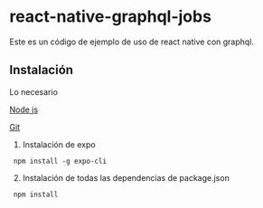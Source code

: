 # react-native-graphql-jobs

Este es un código de ejemplo de uso de react native con graphql.

## Instalación

Lo necesario

[Node js]( https://nodejs.org/es/)

[Git]( https://git-scm.com/)


1.	Instalación de expo

` npm install -g expo-cli`

2.  Instalación de todas las dependencias de package.json

` npm install`
